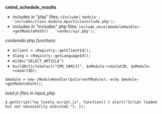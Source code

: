 **cntnd_schedule_results**

* includes in "php" files: `cInclude('module', 'includes/class.module.mparticleinclude.php');`
* includes in "includes" php files: `include_once($moduleHandler->getModulePath() . 'vendor/xyz.php');`

*contenido php functions*

* `$client = cRegistry::getClientId();`
* `$lang = cRegistry::getLanguageId();`  
* `mi18n("SELECT_ARTICLE")`
* `buildArticleSelect("CMS_VAR[2]", $oModule->cmsCatID, $oModule->cmsArtID);`

`$module = new cModuleHandler($cCurrentModule);
echo $module->getModulePath();`

*load js files in input_php*

`$.getScript("my_lovely_script.js", function() {
alert("Script loaded but not necessarily executed.");
});`